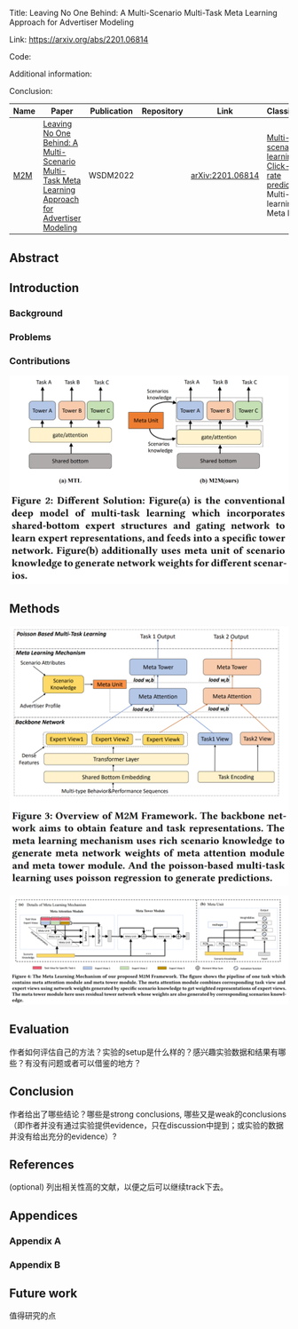 Title: Leaving No One Behind: A Multi-Scenario Multi-Task Meta Learning Approach for Advertiser Modeling

Link: https://arxiv.org/abs/2201.06814

Code: 

Additional information: 

Conclusion: 

| Name                  | Paper                                                                                                                                                                                                                          | Publication | Repository | Link                                                 | Classification                                                                                                                                  |
| --------------------- | ------------------------------------------------------------------------------------------------------------------------------------------------------------------------------------------------------------------------------ | ----------- | ---------- | ---------------------------------------------------- | ----------------------------------------------------------------------------------------------------------------------------------------------- |
| [M2M](+Papers/M2M.md) | [Leaving No One Behind: A Multi-Scenario Multi-Task Meta Learning Approach for Advertiser Modeling](#Leaving%20No%20One%20Behind%20A%20Multi-Scenario%20Multi-Task%20Meta%20Learning%20Approach%20for%20Advertiser%20Modeling) | WSDM2022    |            | [arXiv:2201.06814](https://arxiv.org/abs/2201.06814) | [Multi-scenario learning](#Multi-scenario%20learning), [Click-through rate prediction](#Click-through%20rate%20prediction), Multi-task learning, Meta learning |

## Abstract



## Introduction

### Background



### Problems



### Contributions

![](../../../../Attachments/4.%20Artificial%20intelligence/3.%20Applications/Recommender%20system/+Papers/M2M/IMG-20240212100317227.png)

## Methods

![](../../../../Attachments/4.%20Artificial%20intelligence/3.%20Applications/Recommender%20system/+Papers/M2M/IMG-20240212100317247.png)

![](../../../../Attachments/4.%20Artificial%20intelligence/3.%20Applications/Recommender%20system/+Papers/M2M/IMG-20240212100317262.png)



## Evaluation

作者如何评估自己的方法？实验的setup是什么样的？感兴趣实验数据和结果有哪些？有没有问题或者可以借鉴的地方？

  

## Conclusion

作者给出了哪些结论？哪些是strong conclusions, 哪些又是weak的conclusions（即作者并没有通过实验提供evidence，只在discussion中提到；或实验的数据并没有给出充分的evidence）?

  

## References

(optional) 列出相关性高的文献，以便之后可以继续track下去。




## Appendices

### Appendix A



### Appendix B



## Future work

值得研究的点








